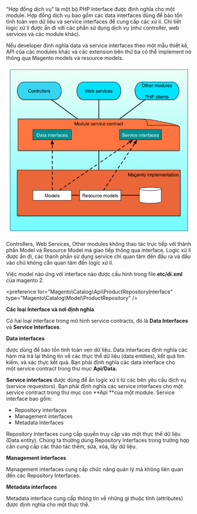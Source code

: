 “Hợp đồng dịch vụ” là một bộ PHP Interface được định nghĩa cho một module. Hợp đồng dịch vụ bao gồm các data interfaces dùng để bảo tồn tính toàn vẹn dữ liệu và service interfaces để cung cấp các xử lí. Chi tiết logic xử lí được ẩn đi với các phần sử dụng dịch vụ \(như controller, web services và các module khác\).

Nếu developer định nghĩa data và service interfaces theo một mẫu thiết kế, API của các modules khác và các extension bên thứ ba có thể implement nó thông qua Magento models và resource models.

![](/assets/import_2.png)

Controllers, Web Services, Other modules không thao tác trực tiếp với thành phần Model và Resource Model mà giao tiếp thông qua interface. Logic xử lí được ẩn đi, các thành phần sử dụng service chỉ quan tâm đến đầu ra và đầu vào chứ không cần quan tâm đến logic xử lí.

Việc model nào ứng với interface nào được cấu hình trong file **etc/di.xml** của magento 2.

&lt;preference for="Magento\Catalog\Api\ProductRepositoryInterface" type="Magento\Catalog\Model\ProductRepository" /&gt;

**Các loại Interface và nơi định nghĩa**

Có hai loại interface trong mô hình service contracts, đó là **Data Interfaces** và **Service Interfaces**.

**Data interfaces**

 được dùng để bảo tồn tính toàn vẹn dữ liệu. Data interfaces định nghĩa các hàm mà trả lại thông tin về các thực thể dữ liệu \(data entities\), kết quả tìm kiếm, và xác thực kết quả. Bạn phải định nghĩa các data interface cho một service contract trong thư mục **Api/Data.**

**Service interfaces** được dùng để ẩn logic xử lí từ các bên yêu cầu dịch vụ \(service requestors\). Bạn phải định nghĩa các service interfaces cho một service contract trong thư mục con **Api **của một module. Service interface bao gồm:

* Repository interfaces
* Management interfaces
* Metadata interfaces

Repository Interfaces cung cấp quyền truy cập vào một thực thể dữ liệu \(Data entity\). Chúng ta thường dùng Repository Interfaces trong trường hợp cần cung cấp các thao tác thêm, sửa, xóa, lấy dữ liệu.

**Management interfaces**

Management interfaces cung cấp chức năng quản lý mà không liên quan đến các Repository Interfaces.

**Metadata interfaces**

Metadata interface cung cấp thông tin về những gì thuộc tính \(attributes\) được định nghĩa cho một thực thể.



